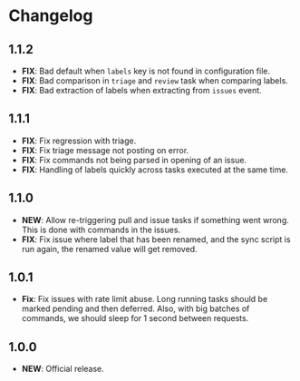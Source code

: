 # Changelog

## 1.1.2

- **FIX**: Bad default when `labels` key is not found in configuration file.
- **FIX**: Bad comparison in `triage` and `review` task when comparing labels.
- **FIX**: Bad extraction of labels when extracting from `issues` event.

## 1.1.1

- **FIX**: Fix regression with triage.
- **FIX**: Fix triage message not posting on error.
- **FIX**: Fix commands not being parsed in opening of an issue.
- **FIX**: Handling of labels quickly across tasks executed at the same time.

## 1.1.0

- **NEW**: Allow re-triggering pull and issue tasks if something went wrong. This is done with commands in the issues.
- **FIX**: Fix issue where label that has been renamed, and the sync script is run again, the renamed value will get
  removed.

## 1.0.1

- **Fix**: Fix issues with rate limit abuse. Long running tasks should be marked pending and then deferred. Also, with
  big batches of commands, we should sleep for 1 second between requests.

## 1.0.0

- **NEW**: Official release.
